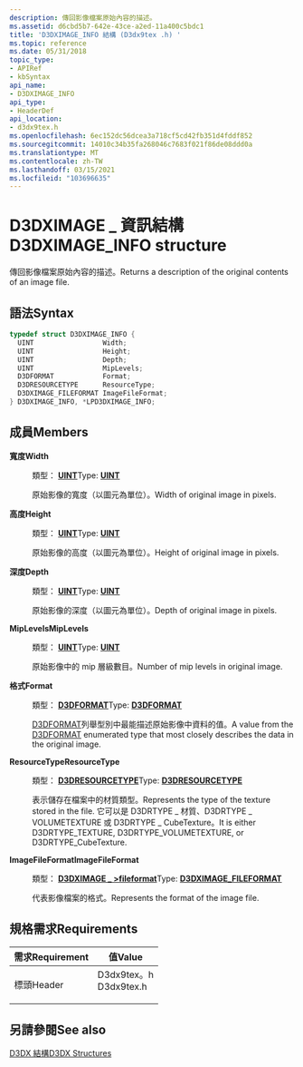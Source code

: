 ```yaml
---
description: 傳回影像檔案原始內容的描述。
ms.assetid: d6cbd5b7-642e-43ce-a2ed-11a400c5bdc1
title: 'D3DXIMAGE_INFO 結構 (D3dx9tex .h) '
ms.topic: reference
ms.date: 05/31/2018
topic_type:
- APIRef
- kbSyntax
api_name:
- D3DXIMAGE_INFO
api_type:
- HeaderDef
api_location:
- d3dx9tex.h
ms.openlocfilehash: 6ec152dc56dcea3a718cf5cd42fb351d4fddf852
ms.sourcegitcommit: 14010c34b35fa268046c7683f021f86de08ddd0a
ms.translationtype: MT
ms.contentlocale: zh-TW
ms.lasthandoff: 03/15/2021
ms.locfileid: "103696635"
---
```

# <a name="d3dximage_info-structure"></a><span data-ttu-id="eed61-103">D3DXIMAGE \_ 資訊結構</span><span class="sxs-lookup"><span data-stu-id="eed61-103">D3DXIMAGE\_INFO structure</span></span>

<span data-ttu-id="eed61-104">傳回影像檔案原始內容的描述。</span><span class="sxs-lookup"><span data-stu-id="eed61-104">Returns a description of the original contents of an image file.</span></span>

## <a name="syntax"></a><span data-ttu-id="eed61-105">語法</span><span class="sxs-lookup"><span data-stu-id="eed61-105">Syntax</span></span>


```C++
typedef struct D3DXIMAGE_INFO {
  UINT                 Width;
  UINT                 Height;
  UINT                 Depth;
  UINT                 MipLevels;
  D3DFORMAT            Format;
  D3DRESOURCETYPE      ResourceType;
  D3DXIMAGE_FILEFORMAT ImageFileFormat;
} D3DXIMAGE_INFO, *LPD3DXIMAGE_INFO;
```



## <a name="members"></a><span data-ttu-id="eed61-106">成員</span><span class="sxs-lookup"><span data-stu-id="eed61-106">Members</span></span>

<dl> <dt>

<span data-ttu-id="eed61-107">**寬度**</span><span class="sxs-lookup"><span data-stu-id="eed61-107">**Width**</span></span>
</dt> <dd>

<span data-ttu-id="eed61-108">類型： **[ **UINT**](../winprog/windows-data-types.md)**</span><span class="sxs-lookup"><span data-stu-id="eed61-108">Type: **[**UINT**](../winprog/windows-data-types.md)**</span></span>

</dd> <dd>

<span data-ttu-id="eed61-109">原始影像的寬度（以圖元為單位）。</span><span class="sxs-lookup"><span data-stu-id="eed61-109">Width of original image in pixels.</span></span>

</dd> <dt>

<span data-ttu-id="eed61-110">**高度**</span><span class="sxs-lookup"><span data-stu-id="eed61-110">**Height**</span></span>
</dt> <dd>

<span data-ttu-id="eed61-111">類型： **[ **UINT**](../winprog/windows-data-types.md)**</span><span class="sxs-lookup"><span data-stu-id="eed61-111">Type: **[**UINT**](../winprog/windows-data-types.md)**</span></span>

</dd> <dd>

<span data-ttu-id="eed61-112">原始影像的高度（以圖元為單位）。</span><span class="sxs-lookup"><span data-stu-id="eed61-112">Height of original image in pixels.</span></span>

</dd> <dt>

<span data-ttu-id="eed61-113">**深度**</span><span class="sxs-lookup"><span data-stu-id="eed61-113">**Depth**</span></span>
</dt> <dd>

<span data-ttu-id="eed61-114">類型： **[ **UINT**](../winprog/windows-data-types.md)**</span><span class="sxs-lookup"><span data-stu-id="eed61-114">Type: **[**UINT**](../winprog/windows-data-types.md)**</span></span>

</dd> <dd>

<span data-ttu-id="eed61-115">原始影像的深度（以圖元為單位）。</span><span class="sxs-lookup"><span data-stu-id="eed61-115">Depth of original image in pixels.</span></span>

</dd> <dt>

<span data-ttu-id="eed61-116">**MipLevels**</span><span class="sxs-lookup"><span data-stu-id="eed61-116">**MipLevels**</span></span>
</dt> <dd>

<span data-ttu-id="eed61-117">類型： **[ **UINT**](../winprog/windows-data-types.md)**</span><span class="sxs-lookup"><span data-stu-id="eed61-117">Type: **[**UINT**](../winprog/windows-data-types.md)**</span></span>

</dd> <dd>

<span data-ttu-id="eed61-118">原始影像中的 mip 層級數目。</span><span class="sxs-lookup"><span data-stu-id="eed61-118">Number of mip levels in original image.</span></span>

</dd> <dt>

<span data-ttu-id="eed61-119">**格式**</span><span class="sxs-lookup"><span data-stu-id="eed61-119">**Format**</span></span>
</dt> <dd>

<span data-ttu-id="eed61-120">類型： **[D3DFORMAT](d3dformat.md)**</span><span class="sxs-lookup"><span data-stu-id="eed61-120">Type: **[D3DFORMAT](d3dformat.md)**</span></span>

</dd> <dd>

<span data-ttu-id="eed61-121">[D3DFORMAT](d3dformat.md)列舉型別中最能描述原始影像中資料的值。</span><span class="sxs-lookup"><span data-stu-id="eed61-121">A value from the [D3DFORMAT](d3dformat.md) enumerated type that most closely describes the data in the original image.</span></span>

</dd> <dt>

<span data-ttu-id="eed61-122">**ResourceType**</span><span class="sxs-lookup"><span data-stu-id="eed61-122">**ResourceType**</span></span>
</dt> <dd>

<span data-ttu-id="eed61-123">類型： **[ **D3DRESOURCETYPE**](./d3dresourcetype.md)**</span><span class="sxs-lookup"><span data-stu-id="eed61-123">Type: **[**D3DRESOURCETYPE**](./d3dresourcetype.md)**</span></span>

</dd> <dd>

<span data-ttu-id="eed61-124">表示儲存在檔案中的材質類型。</span><span class="sxs-lookup"><span data-stu-id="eed61-124">Represents the type of the texture stored in the file.</span></span> <span data-ttu-id="eed61-125">它可以是 D3DRTYPE \_ 材質、D3DRTYPE \_ VOLUMETEXTURE 或 D3DRTYPE \_ CubeTexture。</span><span class="sxs-lookup"><span data-stu-id="eed61-125">It is either D3DRTYPE\_TEXTURE, D3DRTYPE\_VOLUMETEXTURE, or D3DRTYPE\_CubeTexture.</span></span>

</dd> <dt>

<span data-ttu-id="eed61-126">**ImageFileFormat**</span><span class="sxs-lookup"><span data-stu-id="eed61-126">**ImageFileFormat**</span></span>
</dt> <dd>

<span data-ttu-id="eed61-127">類型： **[ **D3DXIMAGE \_ >fileformat**](./d3dximage-fileformat.md)**</span><span class="sxs-lookup"><span data-stu-id="eed61-127">Type: **[**D3DXIMAGE\_FILEFORMAT**](./d3dximage-fileformat.md)**</span></span>

</dd> <dd>

<span data-ttu-id="eed61-128">代表影像檔案的格式。</span><span class="sxs-lookup"><span data-stu-id="eed61-128">Represents the format of the image file.</span></span>

</dd> </dl>

## <a name="requirements"></a><span data-ttu-id="eed61-129">規格需求</span><span class="sxs-lookup"><span data-stu-id="eed61-129">Requirements</span></span>



| <span data-ttu-id="eed61-130">需求</span><span class="sxs-lookup"><span data-stu-id="eed61-130">Requirement</span></span> | <span data-ttu-id="eed61-131">值</span><span class="sxs-lookup"><span data-stu-id="eed61-131">Value</span></span> |
|-------------------|---------------------------------------------------------------------------------------|
| <span data-ttu-id="eed61-132">標頭</span><span class="sxs-lookup"><span data-stu-id="eed61-132">Header</span></span><br/> | <dl> <span data-ttu-id="eed61-133"><dt>D3dx9tex。h</dt></span><span class="sxs-lookup"><span data-stu-id="eed61-133"><dt>D3dx9tex.h</dt></span></span> </dl> |



## <a name="see-also"></a><span data-ttu-id="eed61-134">另請參閱</span><span class="sxs-lookup"><span data-stu-id="eed61-134">See also</span></span>

<dl> <dt>

[<span data-ttu-id="eed61-135">D3DX 結構</span><span class="sxs-lookup"><span data-stu-id="eed61-135">D3DX Structures</span></span>](dx9-graphics-reference-d3dx-structures.md)
</dt> </dl>

 

 
